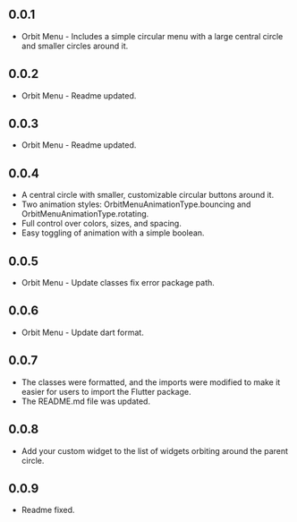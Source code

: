 ## 0.0.1

* Orbit Menu  - Includes a simple circular menu with a large central circle and smaller circles around it.

## 0.0.2

* Orbit Menu  - Readme updated.

## 0.0.3

* Orbit Menu  - Readme updated.

## 0.0.4

* A central circle with smaller, customizable circular buttons around it.
* Two animation styles: OrbitMenuAnimationType.bouncing and OrbitMenuAnimationType.rotating.
* Full control over colors, sizes, and spacing.
* Easy toggling of animation with a simple boolean.

## 0.0.5

* Orbit Menu  - Update classes fix error package path.

## 0.0.6

* Orbit Menu  - Update dart format.

## 0.0.7

* The classes were formatted, and the imports were modified to make it easier for users to import the Flutter package.
* The README.md file was updated.

## 0.0.8

* Add your custom widget to the list of widgets orbiting around the parent circle.

## 0.0.9

* Readme fixed.